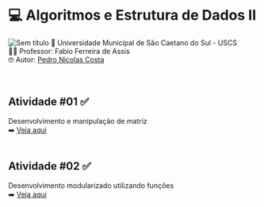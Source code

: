 # 💻 Algoritmos e Estrutura de Dados II <br>
![Sem título](https://github.com/user-attachments/assets/49ec5744-7403-472d-be62-8dd8ee363824)
🏫 Universidade Municipal de São Caetano do Sul - USCS<br>
👨‍🏫 Professor: Fabio Ferreira de Assis<br>
🤓 Autor: <a href="https://github.com/pedronicolascosta">Pedro Nicolas Costa</a><br>
<br><br>
## Atividade #01 ✅<br>
Desenvolvimento e manipulação de matriz<br>
➡️ <a href="https://github.com/pedronicolascosta/Algoritmos-e-Estrutura-de-Dados-2/tree/main/ATIVIDADE%2001">Veja aqui</a><br><br>
## Atividade #02 ✅<br>
Desenvolvimento modularizado utilizando funções<br>
➡️ <a href="https://github.com/pedronicolascosta/Algoritmos-e-Estrutura-de-Dados-2/tree/main/ATIVIDADE%2002">Veja aqui</a><br><br>
